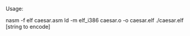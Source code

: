 Usage:

nasm -f elf caesar.asm
ld -m elf_i386 caesar.o -o caesar.elf
./caesar.elf [string to encode]
